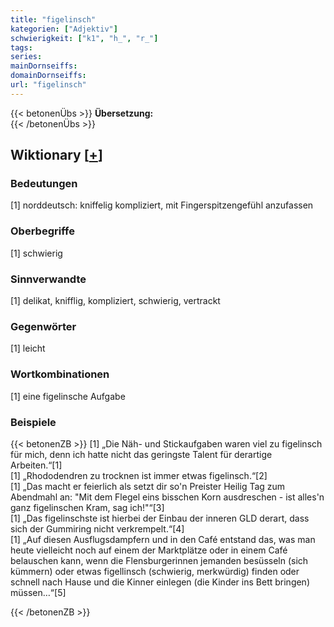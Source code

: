 ```yaml
---
title: "figelinsch"
kategorien: ["Adjektiv"]
schwierigkeit: ["k1", "h_", "r_"]
tags:
series:
mainDornseiffs:
domainDornseiffs:
url: "figelinsch"
---
```


{{< betonenÜbs >}}
**Übersetzung:**  
{{< /betonenÜbs >}}

## Wiktionary [[+](https://de.wiktionary.org/wiki/figelinsch)]

### Bedeutungen
[1] norddeutsch: kniffelig kompliziert, mit Fingerspitzengefühl anzufassen  

### Oberbegriffe
[1] schwierig  

### Sinnverwandte
[1] delikat, knifflig, kompliziert, schwierig, vertrackt  

### Gegenwörter
[1] leicht  

### Wortkombinationen
[1] eine figelinsche Aufgabe  

### Beispiele
{{< betonenZB >}}
[1] „Die Näh- und Stickaufgaben waren viel zu figelinsch für mich, denn ich hatte nicht das geringste Talent für derartige Arbeiten.“[1]  
[1] „Rhododendren zu trocknen ist immer etwas figelinsch.“[2]  
[1] „Das macht er feierlich als setzt dir so'n Preister Heilig Tag zum Abendmahl an: "Mit dem Flegel eins bisschen Korn ausdreschen - ist alles'n ganz figelinschen Kram, sag ich!"“[3]  
[1] „Das figelinschste ist hierbei der Einbau der inneren GLD derart, dass sich der Gummiring nicht verkrempelt.“[4]  
[1] „Auf diesen Ausflugsdampfern und in den Café entstand das, was man heute vielleicht noch auf einem der Marktplätze oder in einem Café belauschen kann, wenn die Flensburgerinnen jemanden besüsseln (sich kümmern) oder etwas figellinsch (schwierig, merkwürdig) finden oder schnell nach Hause und die Kinner einlegen (die Kinder ins Bett bringen) müssen…“[5]  

{{< /betonenZB >}}

